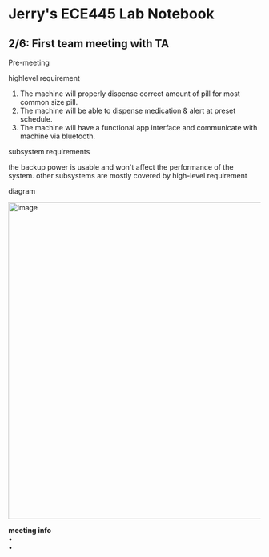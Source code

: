 # Jerry's ECE445 Lab Notebook

## 2/6: First team meeting with TA

Pre-meeting

highlevel requirement
 
1. The machine will properly dispense correct amount of pill for most common size pill.
2. The machine will be able to dispense medication & alert  at preset schedule.
3. The machine will have a functional app interface and communicate with machine via bluetooth.


subsystem requirements 

the backup power is usable and won't affect the performance of the system. 
other subsystems are mostly covered by high-level requirement

diagram



<img width="633" alt="image" src="https://github.com/JinpengLiu12/ECE445-SP2024/assets/112613590/300697d6-c4d8-4f7c-bfd4-11320a328f5a">

  **meeting info <br>**
  •  <br>
  •  <br>
